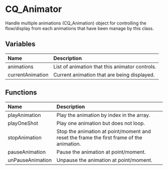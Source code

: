 # CQ_Animator

Handle multiple animations (CQ_Animation) object for controlling the 
flow/display from each animations that have been manage by this class.

## Variables

| Name | Description |
|:---|:---|
| animations | List of animation that this animator controls. |
| currentAnimation | Current animation that are being displayed. |

## Functions

| Name | Description |
|:---|:---|
| playAnimation | Play the animation by index in the array. |
| playOneShot | Play one animation but does not loop. |
| stopAnimation | Stop the animation at point/moment and reset the frame the first frame of the animation. |
| pauseAnimation | Pause the animation at point/moment. |
| unPauseAnimation | Unpause the animation at point/moment. |

